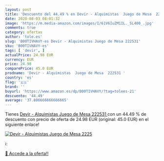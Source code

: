 ```yaml
---
layout: post
title: 'Descuento del 44.49 % en Devir - Alquimistas  Juego de Mesa  2225'
date: 2020-08-03 08:01:32
image: 'https://m.media-amazon.com/images/I/61V6IuZM1IL._SL400_.jpg'
comments: true
category: ofertas
author: 'tole.es'
slug: 'B00TIVHAVY-es Devir - Alquimistas Juego de Mesa 222531'
sku: 'B00TIVHAVY-es'
tags: [ 'devir', ]
actualPrice: 24.98 EUR
currency: EUR
price: 24.98
comparePrice: 45.0 EUR
prodname: 'Devir - Alquimistas  Juego de Mesa  222531 '
country: 'es'
flag: '🇪🇸'
brand: ''
buyurl: 'https://www.amazon.es/dp/B00TIVHAVY/?tag=tolees-21'
descuento: '44.49'
average: '37.806666666666665'
---
```


Tienes [Devir - Alquimistas  Juego de Mesa  222531 ](https://www.amazon.es/dp/B00TIVHAVY/?tag=tolees-21) con un 44.49 % de descuento con precio de oferta de 24.98 EUR (original: 45.0 EUR) en el siguiente enlace!

[![Devir - Alquimistas  Juego de Mesa  2225](https://m.media-amazon.com/images/I/61V6IuZM1IL._SL400_.jpg)](https://www.amazon.es/dp/B00TIVHAVY/?tag=tolees-21)

ℹ️:


[🛒 Accede a la oferta!!](https://www.amazon.es/dp/B00TIVHAVY/?tag=tolees-21)
